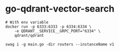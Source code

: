 # go-qdrant-vector-search

```
# With env variable
docker run -p 6333:6333 -p 6334:6334 \
    -e QDRANT__SERVICE__GRPC_PORT="6334" \
    qdrant/qdrant
```

```
swag i -g main.go -dir routers --instanceName v1
```